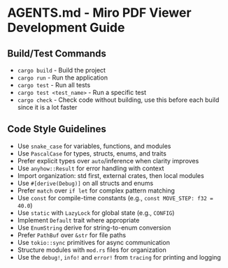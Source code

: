 # AGENTS.md - Miro PDF Viewer Development Guide

## Build/Test Commands
- `cargo build` - Build the project
- `cargo run` - Run the application
- `cargo test` - Run all tests
- `cargo test <test_name>` - Run a specific test
- `cargo check` - Check code without building, use this before each build since it is a lot faster

## Code Style Guidelines
- Use `snake_case` for variables, functions, and modules
- Use `PascalCase` for types, structs, enums, and traits
- Prefer explicit types over `auto`/inference when clarity improves
- Use `anyhow::Result` for error handling with context
- Import organization: std first, external crates, then local modules
- Use `#[derive(Debug)]` on all structs and enums
- Prefer `match` over `if let` for complex pattern matching
- Use `const` for compile-time constants (e.g., `const MOVE_STEP: f32 = 40.0`)
- Use `static` with `LazyLock` for global state (e.g., `CONFIG`)
- Implement `Default` trait where appropriate
- Use `EnumString` derive for string-to-enum conversion
- Prefer `PathBuf` over `&str` for file paths
- Use `tokio::sync` primitives for async communication
- Structure modules with `mod.rs` files for organization
- Use the `debug!`, `info!` and `error!` from `tracing` for printing and logging
